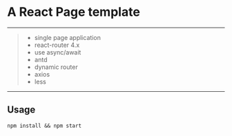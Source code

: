 # A React Page template

------

> * single page application
> * react-router 4.x
> * use async/await 
> * antd
> * dynamic router
> * axios
> * less


------

## Usage
`
npm install && npm start
`





